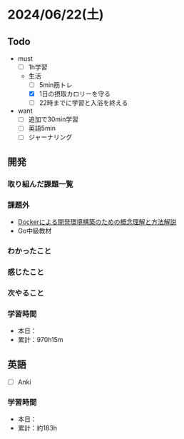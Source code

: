 # 2024/06/22(土)

## Todo

- must
  - [ ] 1h学習
  - 生活
    - [ ] 5min筋トレ
    - [x] 1日の摂取カロリーを守る
    - [ ] 22時までに学習と入浴を終える
- want
  - [ ] 追加で30min学習
  - [ ] 英語5min
  - [ ] ジャーナリング

## 開発

### 取り組んだ課題一覧

### 課題外

- [Dockerによる開発環境構築のための概念理解と方法解説](https://qiita.com/S4nTo/items/977d28b0eac316915702)
- Go中級教材

### わかったこと

### 感じたこと

### 次やること

### 学習時間

- 本日：
- 累計：970h15m

## 英語

- [ ] Anki

### 学習時間

- 本日：
- 累計：約183h
